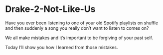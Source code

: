 # Drake-2-Not-Like-Us

Have you ever been listening to one of your old Spotify playlists on shuffle and then suddenly a song you really don’t want to listen to comes on? 

We all make mistakes and it’s important to be forgiving of your past self. 

Today I’ll show you how I learned from those mistakes.
